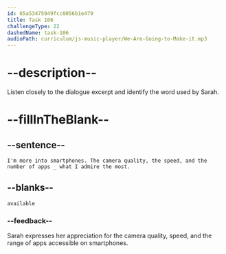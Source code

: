 ```yaml
---
id: 65a53475949fcc0056b1e479
title: Task 106
challengeType: 22
dashedName: task-106
audioPath: curriculum/js-music-player/We-Are-Going-to-Make-it.mp3
---
```


<!--
AUDIO REFERENCE:
Sarah: Smartwatches are cool. I'm more into smartphones. The camera quality, the speed, and the number of apps available are what I admire the most.
-->

# --description--

Listen closely to the dialogue excerpt and identify the word used by Sarah.

# --fillInTheBlank--

## --sentence--

`I'm more into smartphones. The camera quality, the speed, and the number of apps _ what I admire the most.`

## --blanks--

`available`

### --feedback--

Sarah expresses her appreciation for the camera quality, speed, and the range of apps accessible on smartphones.
